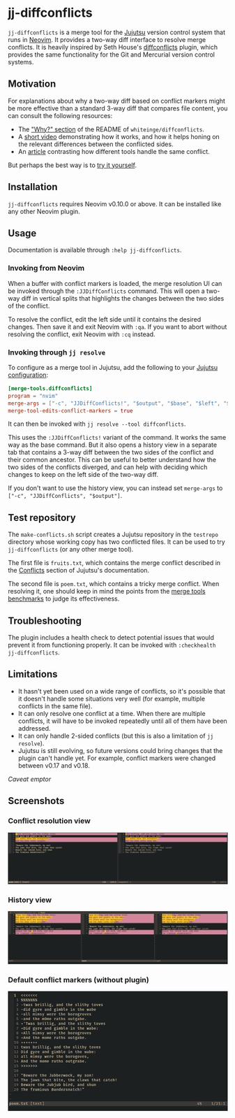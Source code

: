 # jj-diffconflicts

`jj-diffconflicts` is a merge tool for the [Jujutsu][] version control system that runs in [Neovim][].
It provides a two-way diff interface to resolve merge conflicts.
It is heavily inspired by Seth House's [diffconflicts] plugin, which provides the same functionality for the Git and Mercurial version control systems.

## Motivation

For explanations about why a two-way diff based on conflict markers might be more effective than a standard 3-way diff that compares file content, you can consult the following resources:

- The ["Why?" section][why] of the README of `whiteinge/diffconflicts`.
- A [short video][] demonstrating how it works, and how it helps honing on the relevant differences between the conflicted sides.
- An [article][] contrasting how different tools handle the same conflict.

But perhaps the best way is to [try it yourself](#test-repository).

## Installation

`jj-diffconflicts` requires Neovim v0.10.0 or above.
It can be installed like any other Neovim plugin.

## Usage

Documentation is available through `:help jj-diffconflicts`.

### Invoking from Neovim

When a buffer with conflict markers is loaded, the merge resolution UI can be invoked through the `:JJDiffConflicts` command.
This will open a two-way diff in vertical splits that highlights the changes between the two sides of the conflict.

To resolve the conflict, edit the left side until it contains the desired changes.
Then save it and exit Neovim with `:qa`.
If you want to abort without resolving the conflict, exit Neovim with `:cq` instead.

### Invoking through `jj resolve`

To configure as a merge tool in Jujutsu, add the following to your [Jujutsu configuration][]:

```toml
[merge-tools.diffconflicts]
program = "nvim"
merge-args = ["-c", "JJDiffConflicts!", "$output", "$base", "$left", "$right"]
merge-tool-edits-conflict-markers = true
```

It can then be invoked with `jj resolve --tool diffconflicts`.

This uses the `:JJDiffConflicts!` variant of the command.
It works the same way as the base command.
But it also opens a history view in a separate tab that contains a 3-way diff between the two sides of the conflict and their common ancestor.
This can be useful to better understand how the two sides of the conflicts diverged, and can help with deciding which changes to keep on the left side of the two-way diff.

If you don't want to use the history view, you can instead set `merge-args` to `["-c", "JJDiffConflicts", "$output"]`.

## Test repository

The `make-conflicts.sh` script creates a Jujutsu repository in the `testrepo` directory whose working copy has two conflicted files.
It can be used to try `jj-diffconflicts` (or any other merge tool).

The first file is `fruits.txt`, which contains the merge conflict described in the [Conflicts][] section of Jujutsu's documentation.

The second file is `poem.txt`, which contains a tricky merge conflict.
When resolving it, one should keep in mind the points from the [merge tools benchmarks][] to judge its effectiveness.

## Troubleshooting

The plugin includes a health check to detect potential issues that would prevent it from functioning properly.
It can be invoked with `:checkhealth jj-diffconflicts`.

## Limitations

- It hasn't yet been used on a wide range of conflicts, so it's possible that it doesn't handle some situations very well (for example, multiple conflicts in the same file).
- It can only resolve one conflict at a time.
  When there are multiple conflicts, it will have to be invoked repeatedly until all of them have been addressed.
- It can only handle 2-sided conflicts (but this is also a limitation of `jj resolve`).
- Jujutsu is still evolving, so future versions could bring changes that the plugin can't handle yet.
  For example, conflict markers were changed between v0.17 and v0.18.

_Caveat emptor_

## Screenshots

### Conflict resolution view

![Conflict resolution view](./doc/diff-view.png)

### History view

![History view](./doc/history-view.png)

### Default conflict markers (without plugin)

![Default conflict markers](./doc/default-conflict-markers.png)

[article]: https://www.eseth.org/2020/mergetools.html
[conflicts]: https://jj-vcs.github.io/jj/latest/conflicts/#conflict-markers
[diffconflicts]: https://github.com/whiteinge/diffconflicts/
[jujutsu configuration]: https://jj-vcs.github.io/jj/latest/config/
[jujutsu]: https://jj-vcs.github.io/jj/
[merge tools benchmarks]: https://github.com/whiteinge/diffconflicts/blob/master/_utils/README.md#mergetool-benchmarks
[neovim]: https://neovim.io/
[short video]: https://www.youtube.com/watch?v=Pxgl3Wtf78Y
[why]: https://github.com/whiteinge/diffconflicts/#why
